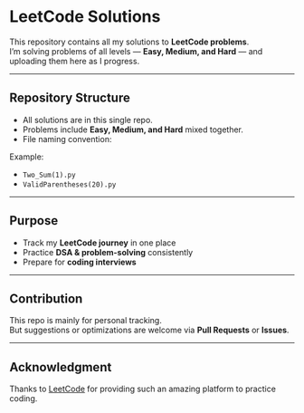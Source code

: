 # LeetCode Solutions

This repository contains all my solutions to **LeetCode problems**.  
I’m solving problems of all levels — **Easy, Medium, and Hard** — and uploading them here as I progress.  

---

## Repository Structure
- All solutions are in this single repo.  
- Problems include **Easy, Medium, and Hard** mixed together.  
- File naming convention:  

Example:  
- `Two_Sum(1).py`  
- `ValidParentheses(20).py`
  
---

## Purpose
- Track my **LeetCode journey** in one place  
- Practice **DSA & problem-solving** consistently  
- Prepare for **coding interviews**  

---

## Contribution
This repo is mainly for personal tracking.  
But suggestions or optimizations are welcome via **Pull Requests** or **Issues**.  

---

## Acknowledgment
Thanks to [LeetCode](https://leetcode.com/) for providing such an amazing platform to practice coding.
